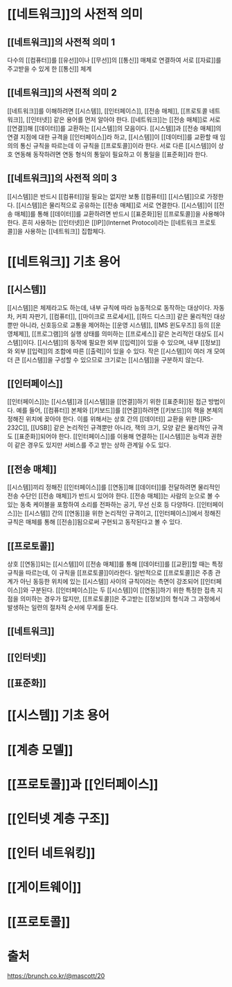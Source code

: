 # [[네트워크]]의 사전적 의미
## [[네트워크]]의 사전적 의미 1
다수의 [[컴퓨터]]를 [[유선]]이나 [[무선]]의 [[통신]] 매체로 연결하여 서로 [[자료]]를 주고받을 수 있게 한 [[통신]] 체계
## [[네트워크]]의 사전적 의미 2
[[네트워크]]를 이해하려면 [[시스템]], [[인터페이스]], [[전송 매체]], [[프로토콜 네트워크]], [[인터넷]] 같은 용어를 먼저 알아야 한다. [[네트워크]]는 [[전송 매체]]로 서로 [[연결]]해 [[데이터]]를 교환하는 [[시스템]]의 모음이다.
[[시스템]]과 [[전송 매체]]의 연결 지점에 대한 규격을 [[인터페이스]]라 하고, [[시스템]]이 [[데이터]]를 교환할 때 임의의 통신 규칙을 따르는데 이 규칙을 [[프로토콜]]이라 한다.
서로 다른 [[시스템]]이 상호 연동해 동작하려면 연동 형식의 통일이 필요하고 이 통일을 [[표준화]]라 한다.
## [[네트워크]]의 사전적 의미 3
[[시스템]]은 반드시 [[컴퓨터]]일 필요는 없지만 보통 [[컴퓨터]] [[시스템]]으로 가정한다.
[[시스템]]은 물리적으로 공유하는 [[전송 매체]]로 서로 연결한다.
[[시스템]]이 [[전송 매체]]를 통해 [[데이터]]를 교환하려면 반드시 [[표준화]]된 [[프로토콜]]을 사용해야 한다.
흔히 사용하는 [[인터넷]]은 [[IP]](Internet Protocol)라는 [[네트워크 프로토콜]]을 사용하는 [[네트워크]] 집합체다.
# [[네트워크]] 기초 용어
## [[시스템]]
[[시스템]]은 체제라고도 하는데, 내부 규칙에 따라 능동적으로 동작하는 대상이다.
자동차, 커피 자판기, [[컴퓨터]], [[마이크로 프로세서]], [[하드 디스크]] 같은 물리적인 대상뿐만 아니라, 신호등으로 교통을 제어하는 [[운영 시스템]], [[MS 윈도우즈]] 등의 [[운영체제]], [[프로그램]]의 실행 상태를 의미하는 [[프로세스]] 같은 논리적인 대상도 [[시스템]]이다.
[[시스템]]의 동작에 필요한 외부 [[입력]]이 있을 수 있으며, 내부 [[정보]]와 외부 [[입력]]의 조합에 따른 [[출력]]이 있을 수 있다.
작은 [[시스템]]이 여러 개 모여 더 큰 [[시스템]]을 구성할 수 있으므로 크기로는 [[시스템]]을 구분하지 않는다.
## [[인터페이스]]
[[인터페이스]]는 [[시스템]]과 [[시스템]]을 [[연결]]하기 위한 [[표준화]]된 접근 방법이다.
예를 들어, [[컴퓨터]] 본체와 [[키보드]]를 [[연결]]하려면 [[키보드]]의 잭을 본체의 정해진 위치에 꽂아야 한다.
이를 위해서는 상호 간의 [[데이터]] 교환을 위한 [[RS-232C]], [[USB]] 같은 논리적인 규격뿐만 아니라, 잭의 크기, 모양 같은 물리적인 규격도 [[표준화]]되어야 한다.
[[인터페이스]]를 이용해 연결하는 [[시스템]]은 능력과 권한이 같은 경우도 있지만 서비스를 주고 받는 상하 관계일 수도 있다.
## [[전송 매체]]
[[시스템]]끼리 정해진 [[인터페이스]]를 [[연동]]해 [[데이터]]를 전달하려면 물리적인 전송 수단인 [[전송 매체]]가 반드시 있어야 한다.
[[전송 매체]]는 사람의 눈으로 볼 수 있는 동축 케이블을 포함하여 소리를 전파하는 공기, 무선 신호 등 다양하다.
[[인터페이스]]는 [[시스템]] 간의 [[연동]]을 위한 논리적인 규격이고, [[인터페이스]]에서 정해진 규칙은 매체를 통해 [[전송]]됨으로써 구현되고 동작된다고 볼 수 있다.
## [[프로토콜]]
상호 [[연동]]되는 [[시스템]]이 [[전송 매체]]를 통해 [[데이터]]를 [[교환]]할 때는 특정 규칙을 따르는데, 이 규칙을 [[프로토콜]]이라한다.
일반적으로 [[프로토콜]]은 주종 관계가 아닌 동등한 위치에 있는 [[시스템]] 사이의 규칙이라는 측면이 강조되어 [[인터페이스]]와 구분된다.
[[인터페이스]]는 두 [[시스템]]이 [[연동]]하기 위한 특정한 접촉 지점을 의미하는 경우가 많지만, [[프로토콜]]은 주고받는 [[정보]]의 형식과 그 과정에서 발생하는 일련의 절차적 순서에 무게를 둔다.
## [[네트워크]]

## [[인터넷]]

## [[표준화]]

# [[시스템]] 기초 용어

# [[계층 모델]]

# [[프로토콜]]과 [[인터페이스]]

# [[인터넷 계층 구조]]

# [[인터 네트워킹]]

# [[게이트웨이]]

# [[프로토콜]]
# 출처
https://brunch.co.kr/@mascott/20
